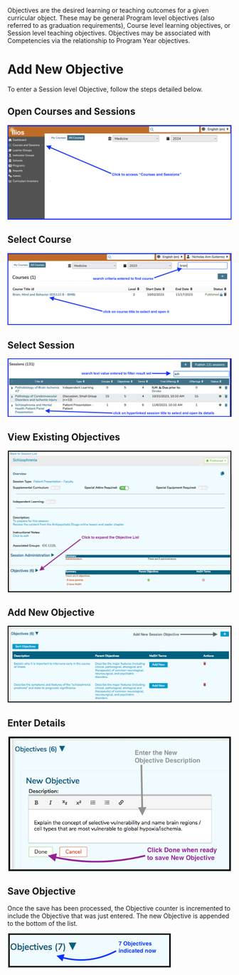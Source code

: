 Objectives are the desired learning or teaching outcomes for a given curricular object. These may be general Program level objectives (also referred to as graduation requirements), Course level learning objectives, or Session level teaching objectives. Objectives may be associated with Competencies via the relationship to Program Year objectives.

# Add New Objective

To enter a Session level Objective, follow the steps detailed below.

## Open Courses and Sessions

![open courses and sessions](../../images/add_session_objective/open_courses_and_sessions.png)

## Select Course

![select and open course](../../images/add_session_objective/select_course.png)

## Select Session

![select session](../../images/add_session_objective/select_session.png)

## View Existing Objectives

![Expand Session Objective List](../../images/add_session_objective/expand_obj_list.png)

## Add New Objective

![Add new Session Objective](../../images/add_session_objective/add_sess_obj.png)

## Enter Details

![Enter Objective text](../../images/add_session_objective/enter_text.png)

## Save Objective

Once the save has been processed, the Objective counter is incremented to include the Objective that was just entered. The new Objective is appended to the bottom of the list.

![Adds one to the counter](../../images/add_session_objective/counter_adjusted.png)
